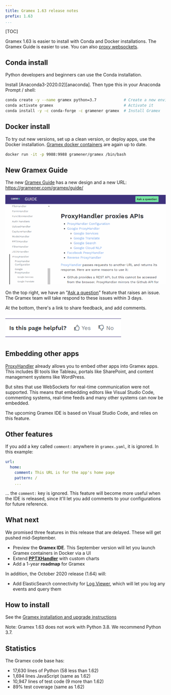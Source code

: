 ```yaml
---
title: Gramex 1.63 release notes
prefix: 1.63
...
```


<link rel="stylesheet" type="text/css" href="../../node_modules/asciinema-player/resources/public/css/asciinema-player.css">


[TOC]

Gramex 1.63 is easier to install with Conda and Docker installations. The Gramex Guide is easier to
use. You can also [proxy websockets](../../proxyhandler/).

## Conda install

Python developers and beginners can use the Conda installation.

Install [Anaconda3-2020.02][anaconda]. Then type this in your Anaconda Prompt / shell:

```bash
conda create -y --name gramex python=3.7            # Create a new environment
conda activate gramex                               # Activate it
conda install -y -c conda-forge -c gramener gramex  # Install Gramex
```

<asciinema-player src="../../install/gramex-conda.json" cols="100" rows="20" idle-time-limit="0.5" autoplay="1" font-size="medium" loop="1"></asciinema-player>


## Docker install

To try out new versions, set up a clean version, or deploy apps, use the Docker installation. [Gramex docker containers](https://hub.docker.com/r/gramener/gramex/) are again up to date.

```bash
docker run -it -p 9988:9988 gramener/gramex /bin/bash
```

<asciinema-player src="../../install/gramex-docker.json" cols="100" rows="20" idle-time-limit="0.5" autoplay="1" font-size="medium" loop="1"></asciinema-player>


## New Gramex Guide

The new [Gramex Guide](https://gramener.com/gramex/guide/) has a new design and a new URL: <https://gramener.com/gramex/guide/>

![Guide UI](guide.gif)

On the top right, we have an "[Ask a question](https://github.com/gramener/gramex/issues/new?labels=question)" feature that raises an issue. The Gramex team will take respond to these issues within 3 days.

At the bottom, there's a link to share feedback, and add comments.

![Guide feedback](guide-feedback.png)

## Embedding other apps

[ProxyHandler](../../proxyhandler/) already allows you to embed other apps into Gramex apps. This
includes BI tools like Tableau, portals like SharePoint, and content management systems like
WordPress.

But sites that use WebSockets for real-time communication were not supported. This means that
embedding editors like Visual Studio Code, commenting systems, real-time feeds and many other
systems can now be embedded.

The upcoming Gramex IDE is based on Visual Studio Code, and relies on this feature.


## Other features

If you add a key called `comment:` anywhere in `gramex.yaml`, it is ignored. In this example:

```yaml
url:
  home:
    comment: This URL is for the app's home page
    pattern: /
    ...
```

... the `comment:` key is ignored. This feature will become more useful when the IDE is released,
since it'll let you add comments to your configurations for future reference.


## What next

We promised three features in this release that are delayed. These will get pushed mid-September.

- Preview the **Gramex IDE**. This September version will let you launch Gramex containers in Docker via a UI
- Extend [**PPTXHandler**](../../pptxhandler/) with custom charts
- Add a 1-year **roadmap** for Gramex

In addition, the October 2020 release (1.64) will:

- Add ElasticSearch connectivity for [Log Viewer](../../logviewer/), which will let you log any events and query them


## How to install

See the [Gramex installation and upgrade instructions](../../install/)

Note: Gramex 1.63 does not work with Python 3.8. We recommend Python 3.7.

## Statistics

The Gramex code base has:

- 17,630 lines of Python (58 less than 1.62)
- 1,694 lines JavaScript (same as 1.62)
- 10,947 lines of test code (9 more than 1.62)
- 89% test coverage (same as 1.62)

<script src="../../node_modules/asciinema-player/resources/public/js/asciinema-player.js"></script>

